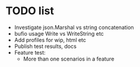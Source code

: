 # TODO list

* Investigate json.Marshal vs string concatenation
* bufio usage Write vs WriteString etc
* Add profiles for wip, html etc
* Publish test results, docs
* Feature test:
  * More than one scenarios in a feature

